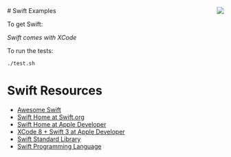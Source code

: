 <img align="right" src="https://raw.githubusercontent.com/rtoal/polyglot/master/resources/swift-logo-300.png">
# Swift Examples

To get Swift:

_Swift comes with XCode_

To run the tests:

```
./test.sh
```

# Swift Resources

* [Awesome Swift](https://github.com/matteocrippa/awesome-swift)
* [Swift Home at Swift.org](https://swift.org/)
* [Swift Home at Apple Developer](https://developer.apple.com/swift/)
* [XCode 8 + Swift 3 at Apple Developer](https://developer.apple.com/swift/resources/)
* [Swift Standard Library](https://developer.apple.com/reference/swift)
* [Swift Programming Language](https://developer.apple.com/library/prerelease/content/documentation/Swift/Conceptual/Swift_Programming_Language/)
